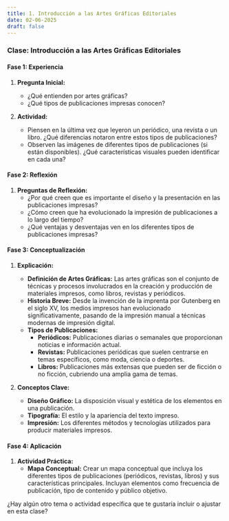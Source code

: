 ```yaml
---
title: 1. Introducción a las Artes Gráficas Editoriales
date: 02-06-2025
draft: false
---
```


### Clase: Introducción a las Artes Gráficas Editoriales

#### Fase 1: Experiencia

1. **Pregunta Inicial:**
   - ¿Qué entienden por artes gráficas?
   - ¿Qué tipos de publicaciones impresas conocen?

2. **Actividad:**
   - Piensen en la última vez que leyeron un periódico, una revista o un libro. ¿Qué diferencias notaron entre estos tipos de publicaciones?
   - Observen las imágenes de diferentes tipos de publicaciones (si están disponibles). ¿Qué características visuales pueden identificar en cada una?

#### Fase 2: Reflexión

1. **Preguntas de Reflexión:**
   - ¿Por qué creen que es importante el diseño y la presentación en las publicaciones impresas?
   - ¿Cómo creen que ha evolucionado la impresión de publicaciones a lo largo del tiempo?
   - ¿Qué ventajas y desventajas ven en los diferentes tipos de publicaciones impresas?

#### Fase 3: Conceptualización

1. **Explicación:**
   - **Definición de Artes Gráficas:** Las artes gráficas son el conjunto de técnicas y procesos involucrados en la creación y producción de materiales impresos, como libros, revistas y periódicos.
   - **Historia Breve:** Desde la invención de la imprenta por Gutenberg en el siglo XV, los medios impresos han evolucionado significativamente, pasando de la impresión manual a técnicas modernas de impresión digital.
   - **Tipos de Publicaciones:**
     - **Periódicos:** Publicaciones diarias o semanales que proporcionan noticias e información actual.
     - **Revistas:** Publicaciones periódicas que suelen centrarse en temas específicos, como moda, ciencia o deportes.
     - **Libros:** Publicaciones más extensas que pueden ser de ficción o no ficción, cubriendo una amplia gama de temas.

2. **Conceptos Clave:**
   - **Diseño Gráfico:** La disposición visual y estética de los elementos en una publicación.
   - **Tipografía:** El estilo y la apariencia del texto impreso.
   - **Impresión:** Los diferentes métodos y tecnologías utilizados para producir materiales impresos.

#### Fase 4: Aplicación

1. **Actividad Práctica:**
   - **Mapa Conceptual:** Crear un mapa conceptual que incluya los diferentes tipos de publicaciones (periódicos, revistas, libros) y sus características principales. Incluyan elementos como frecuencia de publicación, tipo de contenido y público objetivo.

¿Hay algún otro tema o actividad específica que te gustaría incluir o ajustar en esta clase?